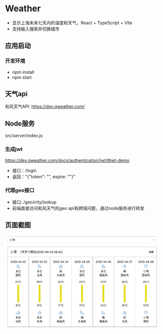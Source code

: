 # Weather

- 显示上海未来七天内的温度和天气，React + TypeScript + Vite
- 支持输入搜索并切换城市

## 应用启动

### 开发环境

- npm install
- npm start

## 天气api

和风天气API: <https://dev.qweather.com/>

## Node服务

src/server/index.js

### 生成jwt

<https://dev.qweather.com/docs/authentication/jwt/#jwt-demo>

- 接口：/login
- 返回："{"token": "", expire: ""}"

### 代理geo接口

- 接口: /geo/city/lookup
- 前端直接访问和风天气的geo api有跨域问题，通过node服务进行转发

## 页面截图

![页面截图](https://github.com/Yolo-0317/weather/blob/master/screenshort.png)
